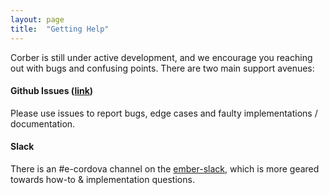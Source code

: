 ```yaml
---
layout: page
title:  "Getting Help"
---
```


Corber is still under active development, and we encourage you
reaching out with bugs and confusing points. There are two main support
avenues:

#### Github Issues ([link](https://github.com/isleofcode/corber/issues))

Please use issues to report bugs, edge cases and faulty implementations
/ documentation.

#### Slack

There is an #e-cordova channel on the [ember-slack](https://ember-community-slackin.herokuapp.com), which is more geared towards how-to & implementation questions.
